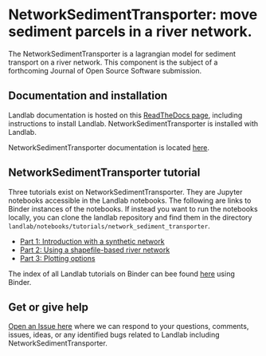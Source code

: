 # NetworkSedimentTransporter: move sediment parcels in a river network.

The NetworkSedimentTransporter is a lagrangian model for sediment transport on a river network. This component is the subject of a forthcoming Journal of Open Source Software submission.

## Documentation and installation

Landlab documentation is hosted on this [ReadTheDocs page](https://landlab.csdms.io/),
including instructions to install Landlab. NetworkSedimentTransporter is installed with
Landlab.

NetworkSedimentTransporter documentation is located [here](https://landlab.csdms.io/generated/api/landlab.components.network_sediment_transporter.network_sediment_transporter.html).

## NetworkSedimentTransporter tutorial

Three tutorials exist on NetworkSedimentTransporter. They are Jupyter notebooks accessible in the Landlab notebooks. The following are links to Binder instances of the notebooks. If instead you want to run the notebooks locally, you can clone the landlab repository and find them in the directory `landlab/notebooks/tutorials/network_sediment_transporter`.

- [Part  1: Introduction with a synthetic network](https://mybinder.org/v2/gh/landlab/landlab/release?filepath=notebooks/tutorials/network_sediment_transporter/network_sediment_transporter.ipynb)
- [Part  2: Using a shapefile-based river network](https://mybinder.org/v2/gh/landlab/landlab/release?filepath=notebooks/tutorials/network_sediment_transporter/network_sediment_transporter_shapefile_network.ipynb)
- [Part  3: Plotting options](https://mybinder.org/v2/gh/landlab/landlab/release?filepath=notebooks/tutorials/network_sediment_transporter/network_plotting_examples.ipynb)

The index of all Landlab tutorials on Binder can bee found [here](https://mybinder.org/v2/gh/landlab/landlab/release?filepath=notebooks/welcome.ipynb) using Binder.

## Get or give help

[Open an Issue here](https://github.com/landlab/landlab/issues) where we can
respond to your questions, comments, issues, ideas, or any identified bugs
related to Landlab including NetworkSedimentTransporter.
